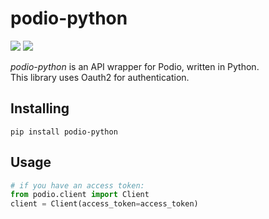 # podio-python
![](https://img.shields.io/badge/version-0.1.0-success) ![](https://img.shields.io/badge/Python-3.8%20|%203.9%20|%203.10%20|%203.11-4B8BBE?logo=python&logoColor=white)  

*podio-python* is an API wrapper for Podio, written in Python.  
This library uses Oauth2 for authentication.
## Installing
```
pip install podio-python
```
## Usage
```python
# if you have an access token:
from podio.client import Client
client = Client(access_token=access_token)
```